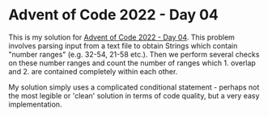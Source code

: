 # Advent of Code 2022 - Day 04
This is my solution for [Advent of Code 2022 - Day 04](https://adventofcode.com/2022/day/4). This problem involves parsing input from a text file to obtain Strings which contain "number ranges" (e.g. 32-54, 21-58 etc.). Then we perform several checks on these number ranges and count the number of ranges which 1. overlap and 2. are contained completely within each other.

My solution simply uses a complicated conditional statement - perhaps not the most legible or 'clean' solution in terms of code quality, but a very easy implementation.
